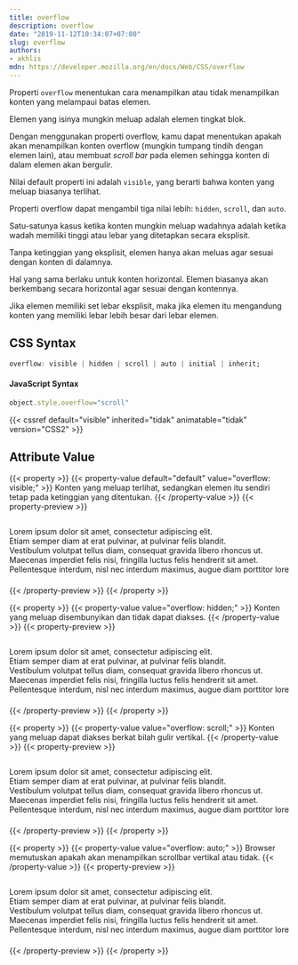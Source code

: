 ```yaml
---
title: overflow
description: overflow
date: "2019-11-12T10:34:07+07:00"
slug: overflow
authors:
- akhlis
mdn: https://developer.mozilla.org/en/docs/Web/CSS/overflow
---
```


Properti `overflow` menentukan cara menampilkan atau tidak menampilkan konten yang melampaui batas elemen.

Elemen yang isinya mungkin meluap adalah elemen tingkat blok.

Dengan menggunakan properti overflow, kamu dapat menentukan apakah akan menampilkan konten overflow (mungkin tumpang
tindih dengan elemen lain), atau membuat _scroll bar_ pada elemen sehingga konten di dalam elemen akan bergulir.

Nilai default properti ini adalah `visible`, yang berarti bahwa konten yang meluap biasanya terlihat.

Properti overflow dapat mengambil tiga nilai lebih: `hidden`, `scroll`, dan `auto`.

Satu-satunya kasus ketika konten mungkin meluap wadahnya adalah ketika wadah memiliki tinggi atau lebar yang ditetapkan
secara eksplisit.

Tanpa ketinggian yang eksplisit, elemen hanya akan meluas agar sesuai dengan konten di dalamnya.

Hal yang sama berlaku untuk konten horizontal. Elemen biasanya akan berkembang secara horizontal agar sesuai dengan
kontennya.

Jika elemen memiliki set lebar eksplisit, maka jika elemen itu mengandung konten yang memiliki lebar lebih besar dari
lebar elemen.

## CSS Syntax
```css
overflow: visible | hidden | scroll | auto | initial | inherit;
```

#### JavaScript Syntax
```js
object.style.overflow="scroll"
```
{{< cssref default="visible" inherited="tidak" animatable="tidak" version="CSS2" >}}

## Attribute Value

{{< property >}}
{{< property-value default="default" value="overflow: visible;" >}}
Konten yang meluap terlihat, sedangkan elemen itu sendiri tetap pada ketinggian yang ditentukan.
{{< /property-value >}}
{{< property-preview >}}
<div class="property__example overflow " id="overflow-visible">
  <p class="block overflow-visible block--alpha text-sm leading-tight bg-green-100 p-4"><span>Lorem ipsum dolor sit
      amet, consectetur adipiscing elit.</span><span>Etiam
      semper diam at erat pulvinar, at pulvinar felis blandit.</span><span>Vestibulum volutpat tellus diam,
      consequat gravida libero rhoncus ut.</span><span>Maecenas imperdiet felis nisi, fringilla luctus felis
      hendrerit sit amet.</span><span>Pellentesque interdum, nisl nec interdum maximus, augue diam porttitor
      lorem, et sollicitudin felis neque sit amet erat.</span></p>
</div>
{{< /property-preview >}}
{{< /property >}}

{{< property >}}
{{< property-value value="overflow: hidden;" >}}
Konten yang meluap disembunyikan dan tidak dapat diakses.
{{< /property-value >}}
{{< property-preview >}}
<div class="property__example overflow " id="overflow-hidden">
  <p class="block overflow-hidden block--alpha text-sm leading-tight bg-green-100 p-4"><span>Lorem ipsum dolor sit amet,
      consectetur adipiscing elit.</span><span>Etiam
      semper diam at erat pulvinar, at pulvinar felis blandit.</span><span>Vestibulum volutpat tellus diam,
      consequat gravida libero rhoncus ut.</span><span>Maecenas imperdiet felis nisi, fringilla luctus felis
      hendrerit sit amet.</span><span>Pellentesque interdum, nisl nec interdum maximus, augue diam porttitor
      lorem, et sollicitudin felis neque sit amet erat.</span></p>
</div>
{{< /property-preview >}}
{{< /property >}}

{{< property >}}
{{< property-value value="overflow: scroll;" >}}
Konten yang meluap dapat diakses berkat bilah gulir vertikal.
{{< /property-value >}}
{{< property-preview >}}
<div class="property__example overflow " id="overflow-scroll">
  <p class="block overflow-scroll block--alpha text-sm leading-tight bg-green-100 p-4"><span>Lorem ipsum dolor sit amet,
      consectetur adipiscing elit.</span><span>Etiam
      semper diam at erat pulvinar, at pulvinar felis blandit.</span><span>Vestibulum volutpat tellus diam,
      consequat gravida libero rhoncus ut.</span><span>Maecenas imperdiet felis nisi, fringilla luctus felis
      hendrerit sit amet.</span><span>Pellentesque interdum, nisl nec interdum maximus, augue diam porttitor
      lorem, et sollicitudin felis neque sit amet erat.</span></p>
</div>
{{< /property-preview >}}
{{< /property >}}

{{< property >}}
{{< property-value value="overflow: auto;" >}}
Browser memutuskan apakah akan menampilkan scrollbar vertikal atau tidak.
{{< /property-value >}}
{{< property-preview >}}
<div class="property__example overflow " id="overflow-auto">
  <p class="block overflow-auto block--alpha text-sm leading-tight bg-green-100 p-4"><span>Lorem ipsum dolor sit amet,
      consectetur adipiscing elit.</span><span>Etiam
      semper diam at erat pulvinar, at pulvinar felis blandit.</span><span>Vestibulum volutpat tellus diam,
      consequat gravida libero rhoncus ut.</span><span>Maecenas imperdiet felis nisi, fringilla luctus felis
      hendrerit sit amet.</span><span>Pellentesque interdum, nisl nec interdum maximus, augue diam porttitor
      lorem, et sollicitudin felis neque sit amet erat.</span></p>
</div>
{{< /property-preview >}}
{{< /property >}}

<style type="text/css">
  .overflow {
    height: 120px;
    overflow: hidden;
    padding: 0;
  }

  .overflow .block {
    height: 80px;
    width: 240px;
  }

  .overflow .block span {
    display: block;
    white-space: nowrap;
  }
</style>